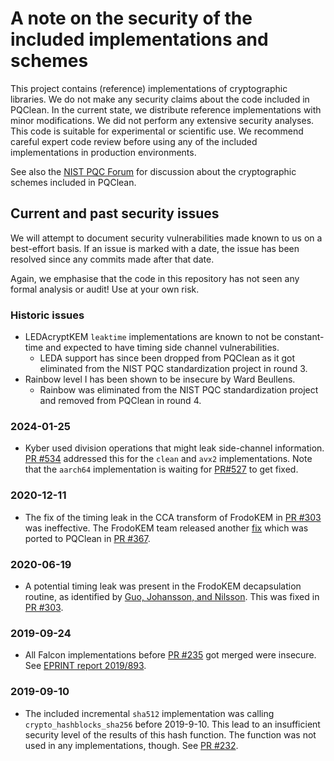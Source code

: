 # A note on the security of the included implementations and schemes

This project contains (reference) implementations of cryptographic libraries.
We do not make any security claims about the code included in PQClean.
In the current state, we distribute reference implementations with minor modifications.
We did not perform any extensive security analyses.
This code is suitable for experimental or scientific use.
We recommend careful expert code review before using any of the included implementations in production environments.

See also the [NIST PQC Forum][forum] for discussion about the cryptographic schemes included in PQClean.

## Current and past security issues

We will attempt to document security vulnerabilities made known to us on a best-effort basis.
If an issue is marked with a date, the issue has been resolved since any commits made after that date.

Again, we emphasise that the code in this repository has not seen any formal analysis or audit!
Use at your own risk.

### Historic issues
* LEDAcryptKEM `leaktime` implementations are known to not be constant-time and expected to have timing side channel vulnerabilities.
  * LEDA support has since been dropped from PQClean as it got eliminated from the NIST PQC standardization project in round 3.
* Rainbow level I has been shown to be insecure by Ward Beullens.
  * Rainbow was eliminated from the NIST PQC standardization project and removed from PQClean in round 4.

<!-- new date line
### 2019-XX-XX
-->

### 2024-01-25
* Kyber used division operations that might leak side-channel information.
  [PR #534](https://github.com/PQClean/PQClean/pull/534) addressed this for the `clean` and `avx2` implementations.
  Note that the `aarch64` implementation is waiting for [PR#527](https://github.com/PQClean/PQClean/pull/527) to get fixed.

### 2020-12-11
* The fix of the timing leak in the CCA transform of FrodoKEM in [PR #303](https://github.com/PQClean/PQClean/pull/303) was ineffective. The FrodoKEM team released another [fix](https://github.com/microsoft/PQCrypto-LWEKE/commit/669522db63850fa64d1a24a47e138e80a59349db) which was ported to PQClean in [PR #367](https://github.com/PQClean/PQClean/pull/367).

### 2020-06-19
* A potential timing leak was present in the FrodoKEM decapsulation routine, as identified by [Guo, Johansson, and Nilsson](https://eprint.iacr.org/2020/743).  This was fixed in [PR #303](https://github.com/PQClean/PQClean/pull/303).

### 2019-09-24
* All Falcon implementations before [PR #235][PR 235] got merged were insecure. See [EPRINT report 2019/893][2019/893].

### 2019-09-10
* The included incremental `sha512` implementation was calling `crypto_hashblocks_sha256` before 2019-9-10.
  This lead to an insufficient security level of the results of this hash function.
  The function was not used in any implementations, though.
  See [PR #232][PR 232].


[2019/893]: https://eprint.iacr.org/2019/893
[forum]: https://csrc.nist.gov/Projects/Post-Quantum-Cryptography/Email-List

[PR 232]: https://github.com/PQClean/PQClean/pull/232
[PR 235]: https://github.com/PQClean/PQClean/pull/235
